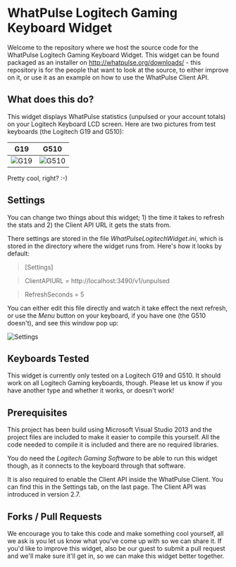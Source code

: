 # WhatPulse Logitech Gaming Keyboard Widget
Welcome to the repository where we host the source code for the WhatPulse Logitech Gaming Keyboard Widget. This widget can be found packaged as an installer on http://whatpulse.org/downloads/ - this repository is for the people that want to look at the source, to either improve on it, or use it as an example on how to use the WhatPulse Client API.

## What does this do?

This widget displays WhatPulse statistics (unpulsed or your account totals) on your Logitech Keyboard LCD screen. Here are two pictures from test keyboards (the Logitech G19 and G510):

| G19        | G510     |
| ------------- |:-------------:| 
| ![G19](https://dl.dropboxusercontent.com/u/7766970/WhatPulse/WhatPulse-Logitech-Widget-G19-stats.jpg)     | ![G510](https://dl.dropboxusercontent.com/u/7766970/WhatPulse/WhatPulse-Logitech-Widget-G510-stats.jpg) |

Pretty cool, right? :-)

## Settings

You can change two things about this widget; 1) the time it takes to refresh the stats and 2) the Client API URL it gets the stats from.

There settings are stored in the file *WhatPulseLogitechWidget.ini*, which is stored in the directory where the widget runs from. Here's how it looks by default:

> [Settings]

> ClientAPIURL = http://localhost:3490/v1/unpulsed

> RefreshSeconds = 5


You can either edit this file directly and watch it take effect the next refresh, or use the *Menu* button on your keyboard, if you have one (the G510 doesn't), and see this window pop up:

![Settings](https://dl.dropboxusercontent.com/u/7766970/WhatPulse/WhatPulse-Logitech-Settings.png)


## Keyboards Tested

This widget is currently only tested on a Logitech G19 and G510. It should work on all Logitech Gaming keyboards, though. Please let us know if you have another type and whether it works, or doesn't work!

## Prerequisites

This project has been build using Microsoft Visual Studio 2013 and the project files are included to make it easier to compile this yourself. All the code needed to compile it is included and there are no required libraries.

You do need the *Logitech Gaming Software* to be able to run this widget though, as it connects to the keyboard through that software.

It is also required to enable the Client API inside the WhatPulse Client. You can find this in the Settings tab, on the last page. The Client API was introduced in version 2.7.

## Forks / Pull Requests

We encourage you to take this code and make something cool yourself, all we ask is you let us know what you've come up with so we can share it. If you'd like to improve this widget, also be our guest to submit a pull request and we'll make sure it'll get in, so we can make this widget better together.


